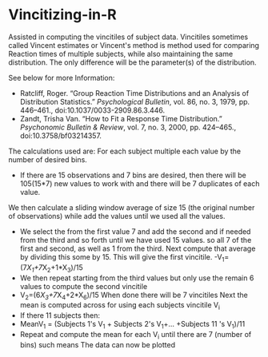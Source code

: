 # Vincitizing-in-R
Assisted in computing the vincitiles of subject data.
Vincitiles sometimes called Vincent estimates or Vincent's method is method used for comparing Reaction times of multiple subjects, while also maintaining the same distribution. The only difference will be the parameter(s) of the distribution.  

See below for more Information:
- Ratcliff, Roger. “Group Reaction Time Distributions and an Analysis of Distribution Statistics.” _Psychological Bulletin_, vol. 86, no. 3, 1979, pp. 446–461., doi:10.1037/0033-2909.86.3.446.
- Zandt, Trisha Van. “How to Fit a Response Time Distribution.” _Psychonomic Bulletin & Review_, vol. 7, no. 3, 2000, pp. 424–465., doi:10.3758/bf03214357.

The calculations used are:
For each subject multiple each value by the number of desired bins.
- If there are 15 observations and 7 bins are desired, then there will be 105(15*7) new values to work with and there will be 7 duplicates of each value.

We then calculate a sliding window average of size 15 (the original number of observations) while add the values until we used all the values.
- We select the  from the first value 7 and add the second and if needed from the third  and so forth until we have  used 15 values. so all 7 of the first and second, as well as 1 from the third. Next compute that average by dividing this some by 15.
This will give the first vincitile.
-V<sub>1</sub>=(7*X<sub>1</sub>+7*X<sub>2</sub>+1*X<sub>3</sub>)/15
- We then repeat starting from the third values but only use the remain 6 values to compute the second vincitile
- V<sub>2</sub>=(6*X<sub>3</sub>+7*X<sub>4</sub>+2*X<sub>6</sub>)/15
When done there will be 7 vincitiles
Next the mean is computed across for using each subjects vincitile V<sub>i</sub>
- If there 11 subjects then: 
- MeanV<sub>1</sub> = (Subjects 1's V<sub>1</sub> + Subjects 2's V<sub>1</sub>+... +Subjects 11 's V<sub>1</sub>)/11
- Repeat and compute the mean for each V<sub>i</sub> until there are 7 (number of bins) such means 
The data can now  be plotted